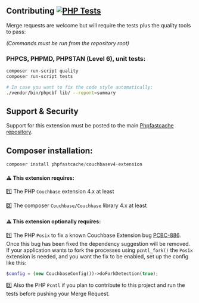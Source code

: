 ## Contributing [![PHP Tests](https://github.com/PHPSocialNetwork/couchbasev4-extension/actions/workflows/php.yml/badge.svg)](https://github.com/PHPSocialNetwork/couchbasev4-extension/actions/workflows/php.yml)
Merge requests are welcome but will require the tests plus the quality tools to pass:

_(Commands must be run from the repository root)_
### PHPCS, PHPMD, PHPSTAN (Level 6), unit tests:

```bash
composer run-script quality
composer run-script tests

# In case you want to fix the code style automatically: 
./vendor/bin/phpcbf lib/ --report=summary
```

## Support & Security

Support for this extension must be posted to the main [Phpfastcache repository](https://github.com/PHPSocialNetwork/phpfastcache/issues).

## Composer installation:

```php
composer install phpfastcache/couchbasev4-extension
```

#### ⚠️ This extension requires:

1️⃣ The PHP `Couchbase` extension 4.x at least

2️⃣ The composer `Couchbase/Couchbase` library 4.x at least

#### ⚠️ This extension optionally requires: 
1️⃣ The PHP `Posix` to fix a known Couchbase Extension bug [PCBC-886](https://issues.couchbase.com/projects/PCBC/issues/PCBC-886).  
Once this bug has been fixed the dependency suggestion will be removed. 
If your application wants to fork the processes using `pcntl_fork()` the `Posix` extension is needed, and you want the fix to be enabled, set up the config like this:
```php
$config = (new CouchbaseConfig())->doForkDetection(true);
```

2️⃣ Also the PHP `Pcntl` if you plan to contribute to this project and run the tests before pushing your Merge Request.



